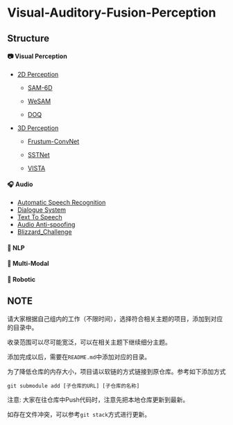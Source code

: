 # Visual-Auditory-Fusion-Perception

## Structure

#### 📷 Visual Perception

- [2D Perception](Visual-Perception/2D-Perception/)

  - [SAM-6D](https://github.com/JiehongLin/SAM-6D)

  - [WeSAM](https://github.com/zhang-haojie/wesam)
 
  - [DOQ](https://github.com/SherlockHolmes221/DOQ)

- [3D Perception](Visual-Perception/3D-Perception/)

  - [Frustum-ConvNet](https://github.com/Gorilla-Lab-SCUT/frustum-convnet)

  - [SSTNet](https://github.com/Gorilla-Lab-SCUT/SSTNet)

  - [VISTA](https://github.com/Gorilla-Lab-SCUT/VISTA)


#### 🎧 Audio

- [Automatic Speech Recognition](https://github.com/qiaoweima/chatbot_ASR)
- [Dialogue System](https://github.com/qiaoweima/chatbot_SER)
- [Text To Speech](https://github.com/qiaoweima/chatbot_TTS.git)
- [Audio Anti-spoofing](https://github.com/qiaoweima/Audio-Anti-Spoofing/tree/main)
- [Blizzard_Challenge](https://github.com/qiaoweima/Blizzard_Challenge)
#### 💬 NLP


#### 🔮 Multi-Modal


#### 🤖 Robotic



## NOTE

请大家根据自己组内的工作（不限时间），选择符合相关主题的项目，添加到对应的目录中。

收录范围可以尽可能宽泛，可以在相关主题下继续细分主题。

添加完成以后，需要在`README.md`中添加对应的目录。

为了降低仓库的内存大小，项目请以软链的方式链接到原仓库。参考如下添加方式

```
git submodule add [子仓库的URL] [子仓库的名称]
```

注意: 大家在往仓库中Push代码时，注意先把本地仓库更新到最新。

如存在文件冲突，可以参考`git stack`方式进行更新。
